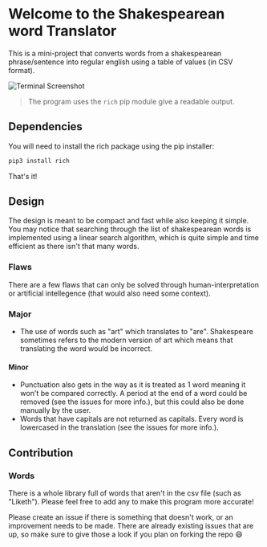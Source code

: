 # Welcome to the Shakespearean word Translator
This is a mini-project that converts words from a shakespearean phrase/sentence into regular english using a table of values (in CSV format).

![Terminal Screenshot](https://user-images.githubusercontent.com/60077374/109578792-09fa4d00-7ab5-11eb-8447-f9f8ec5600f0.png)
> The program uses the `rich` pip module give a readable output.

## Dependencies
You will need to install the rich package using the pip installer:
```python
pip3 install rich
```
That's it!

## Design
The design is meant to be compact and fast while also keeping it simple. You may notice that searching through the list of shakespearean words is implemented using a linear search algorithm, which is quite simple and time efficient as there isn't that many words.

### Flaws
There are a few flaws that can only be solved through human-interpretation or
artificial intellegence (that would also need some context).

### Major
- The use of words such as "art" which translates to "are".
Shakespeare sometimes refers to the modern version of art which means that
translating the word would be incorrect.
#### Minor
- Punctuation also gets in the way as it is treated as 1 word meaning it won't
    be compared correctly. A period at the end of a word could be
removed (see the issues for more info.), but this could also be done manually
by the user.
- Words that have capitals are not returned as capitals. Every word is
    lowercased in the translation (see the issues for more info.).

## Contribution
### Words
There is a whole library full of words that aren't in the csv file (such as "Liketh"). Please feel free to add any to make this program more accurate!

Please create an issue if there is something that doesn't work, or an improvement needs to be made. There are already existing issues that are up, so make sure to give those a look if you plan on forking the repo :smile:
